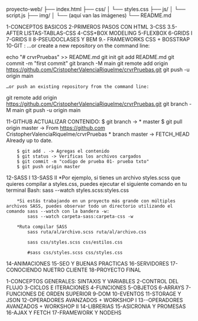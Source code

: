 <!-- Estructura Repositorio -->

proyecto-web/
├── index.html
├── css/
│   └── styles.css
├── js/
│   └── script.js
├── img/
│   └── (aquí van las imágenes)
└── README.md


<!-- DESARROLLO WEB -->
1-CONCEPTOS BASICOS
2-PRIMEROS PASOS CON HTML
3-CSS
3.5-AFTER LISTAS-TABLAS-CSS
4-CSS+BOX MODELING
5-FLEXBOX
6-GRIDS I
7-GRIDS II
8-PSEUDOCLASES Y BEM
9.- FRAMEWORKS CSS + BOSSTRAP
10-GIT :
        …or create a new repository on the command line:

echo "# crvrPruebas" >> README.md
git init
git add README.md
git commit -m "first commit"
git branch -M main
git remote add origin https://github.com/CristopherValenciaRiquelme/crvrPruebas.git
git push -u origin main

    …or push an existing repository from the command line:
git remote add origin https://github.com/CristopherValenciaRiquelme/crvrPruebas.git
git branch -M main
git push -u origin main

11-GITHUB
    ACTUALIZAR CONTENIDO:
        $ git branch -> * master
        $ git pull origin master -> From https://github.com
                                    CristopherValenciaRiquelme/crvrPruebas
                                    * branch            master     -> FETCH_HEAD
                                    Already up to date.

        $ git add . -> Agregas el contenido
        $ git status -> Verificas los archivos cargados 
        $ git commit -m "codigo de prueba 01- prueba txto"
        $ git push origin master



        




12-SASS I
13-SASS II
         *Por ejemplo, si tienes un  archivo styles.scss que quieres compilar a styles.css, puedes ejecutar el siguiente comando en tu terminal Bash:
            sass --watch styles.scss:styles.css
        
        *Si estás trabajando en un proyecto más grande con múltiples archivos SASS, puedes observar todo un directorio utilizando el comando sass --watch con la bandera -w:
            sass --watch carpeta-sass:carpeta-css -w

        *Ruta compilar SASS
            sass ruta/al/archivo.scss ruta/al/archivo.css

            sass css/styles.scss css/estilos.css

            #sass css/styles.scss css/styles.css

14-ANIMACIONES
15-SEO Y BUENAS PRACTICAS
16-SERVIDORES
17-CONOCIENDO NUETRO CLIENTE
18-PROYECTO FINAL

<!-- JAVASCRIPT -->

1-CONCEPTOS GENERALES: SINTAXIS Y VARIABLES
2-CONTROL DEL FLUJO
3-CICLOS E ITERACIONES
4-FUNCIONES
5-OBJETOS
6-ARRAYS
7-FUNCIONES DE ORDEN SUPERIOR
9-DOM
10-EVENTOS
11-STORAGE Y JSON
12-OPERADORES AVANZADOS  + WORKSHOP I
13--OPERADORES AVANZADOS  + WORKSHOP II
14-LIBRERIAS
15-ASICRONIA Y PROMESAS
16-AJAX Y FETCH
17-FRAMEWORK Y NODEHS

